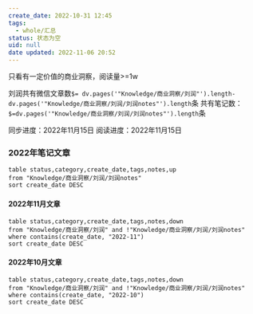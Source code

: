 ```yaml
---
create_date: 2022-10-31 12:45
tags:
  - whole/汇总
status: 状态为空
uid: null
date updated: 2022-11-06 20:52
---
```


只看有一定价值的商业洞察，阅读量>=1w

刘润共有微信文章数`$= dv.pages('"Knowledge/商业洞察/刘润"').length-dv.pages('"Knowledge/商业洞察/刘润/刘润notes"').length`条
共有笔记数：`$=dv.pages('"Knowledge/商业洞察/刘润/刘润notes"').length`条

同步进度：2022年11月15日
阅读进度：2022年11月15日

### 2022年笔记文章

```dataview
table status,category,create_date,tags,notes,up
from "Knowledge/商业洞察/刘润/刘润notes"
sort create_date DESC
```

#### 2022年11月文章

```dataview
table status,category,create_date,tags,notes,down
from "Knowledge/商业洞察/刘润" and !"Knowledge/商业洞察/刘润/刘润notes"
where contains(create_date, "2022-11") 
sort create_date DESC 
```

#### 2022年10月文章

```dataview
table status,category,create_date,tags,notes,down
from "Knowledge/商业洞察/刘润" and !"Knowledge/商业洞察/刘润/刘润notes"
where contains(create_date, "2022-10") 
sort create_date DESC 
```
